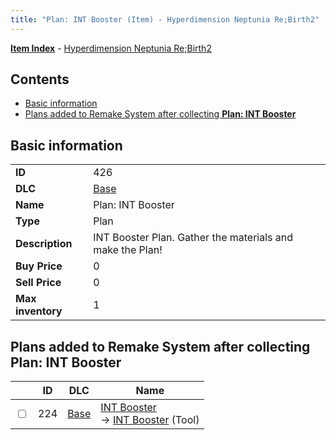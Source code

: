 ```yaml
---
title: "Plan: INT Booster (Item) - Hyperdimension Neptunia Re;Birth2"
---
```


[**Item Index**](/neptunia/rb2/item/index.html) - [Hyperdimension Neptunia Re;Birth2](/neptunia/rb2)

## Contents

- [Basic information](#basic-information)
- [Plans added to Remake System after collecting **Plan: INT Booster**](#plans-added-to-remake-system-after-collecting-plan-int-booster)

## Basic information

|   |   |
| -- | -- |
| **ID** | 426 |
| **DLC** | [Base](/neptunia/rb2/dlc/0-base.html) |
| **Name** | Plan: INT Booster |
| **Type** | Plan |
| **Description** | INT Booster Plan. Gather the materials and make the Plan! |
| **Buy Price** | 0 |
| **Sell Price** | 0 |
| **Max inventory** | 1 |

## Plans added to Remake System after collecting **Plan: INT Booster**

|    | ID | DLC | Name |
| -- | -- | --- | ---- |
| <input type="checkbox" id="rb2-remake-0-224" class="trackbox" /> | 224 | [Base](/neptunia/rb2/dlc/0-base.html) | [INT Booster](/neptunia/rb2/remake/0-224-int-booster.html)<br />→ [INT Booster](/neptunia/rb2/item/0-29-int-booster.html) (Tool) |